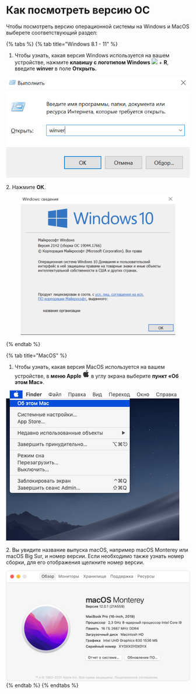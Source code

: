 # Как посмотреть версию ОС

Чтобы посмотреть версию операционной системы на Windows и MacOS выберете соответствующий раздел:

{% tabs %}
{% tab title="Windows 8.1 - 11" %}
1. Чтобы узнать, какая версия Windows используется на вашем устройстве, нажмите **клавишу с логотипом Windows** ![](https://winnote.ru/uploads/posts/2018-11/1543170989_winkey.png) + **R**, введите **winver** в поле **Открыть.**&#x20;

![](<../.gitbook/assets/image (36).png>)



&#x20; 2\. Нажмите **ОК**.

<figure><img src="../.gitbook/assets/image (126).png" alt=""><figcaption></figcaption></figure>
{% endtab %}

{% tab title="MacOS" %}
1. Чтобы узнать, какая версия MacOS используется на вашем устройстве, в **меню Apple** ![](<../.gitbook/assets/image (23).png>) в углу экрана выберите **пункт «Об этом Mac»**.&#x20;

![](<../.gitbook/assets/image (42).png>)

&#x20; 2\. Вы увидите название выпуска macOS, например macOS Monterey или macOS Big Sur, и номер версии. Если необходимо также узнать номер сборки, для его отображения щелкните номер версии.

![](<../.gitbook/assets/image (29).png>)
{% endtab %}
{% endtabs %}







